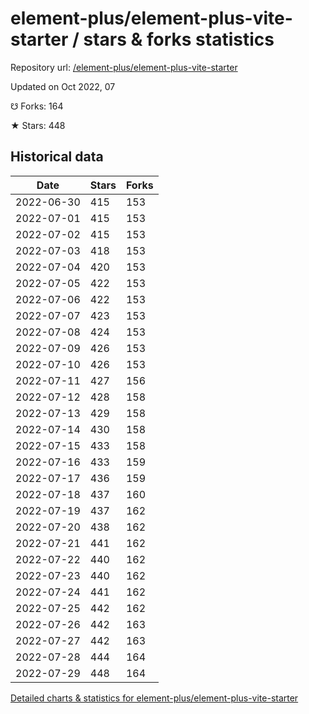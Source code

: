 # element-plus/element-plus-vite-starter / stars & forks statistics

Repository url: [/element-plus/element-plus-vite-starter](https://github.com/element-plus/element-plus-vite-starter)

Updated on Oct 2022, 07

☋ Forks: 164

★ Stars: 448

## Historical data
| Date | Stars | Forks |
|------|-------|-------|
| 2022-06-30 | 415 | 153 | 
| 2022-07-01 | 415 | 153 | 
| 2022-07-02 | 415 | 153 | 
| 2022-07-03 | 418 | 153 | 
| 2022-07-04 | 420 | 153 | 
| 2022-07-05 | 422 | 153 | 
| 2022-07-06 | 422 | 153 | 
| 2022-07-07 | 423 | 153 | 
| 2022-07-08 | 424 | 153 | 
| 2022-07-09 | 426 | 153 | 
| 2022-07-10 | 426 | 153 | 
| 2022-07-11 | 427 | 156 | 
| 2022-07-12 | 428 | 158 | 
| 2022-07-13 | 429 | 158 | 
| 2022-07-14 | 430 | 158 | 
| 2022-07-15 | 433 | 158 | 
| 2022-07-16 | 433 | 159 | 
| 2022-07-17 | 436 | 159 | 
| 2022-07-18 | 437 | 160 | 
| 2022-07-19 | 437 | 162 | 
| 2022-07-20 | 438 | 162 | 
| 2022-07-21 | 441 | 162 | 
| 2022-07-22 | 440 | 162 | 
| 2022-07-23 | 440 | 162 | 
| 2022-07-24 | 441 | 162 | 
| 2022-07-25 | 442 | 162 | 
| 2022-07-26 | 442 | 163 | 
| 2022-07-27 | 442 | 163 | 
| 2022-07-28 | 444 | 164 | 
| 2022-07-29 | 448 | 164 | 


[Detailed charts & statistics for element-plus/element-plus-vite-starter](https://reviewgithub.com/rep/element-plus/element-plus-vite-starter)
